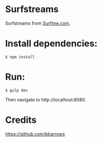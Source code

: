 # Surfstreams

Surfstreams from [Surfline.com](http://surfline.com).

# Install dependencies:

```
$ npm install
```

# Run:

```
$ gulp dev
```

Then navigate to http://localhost:8080.

# Credits

https://github.com/bbarrows
